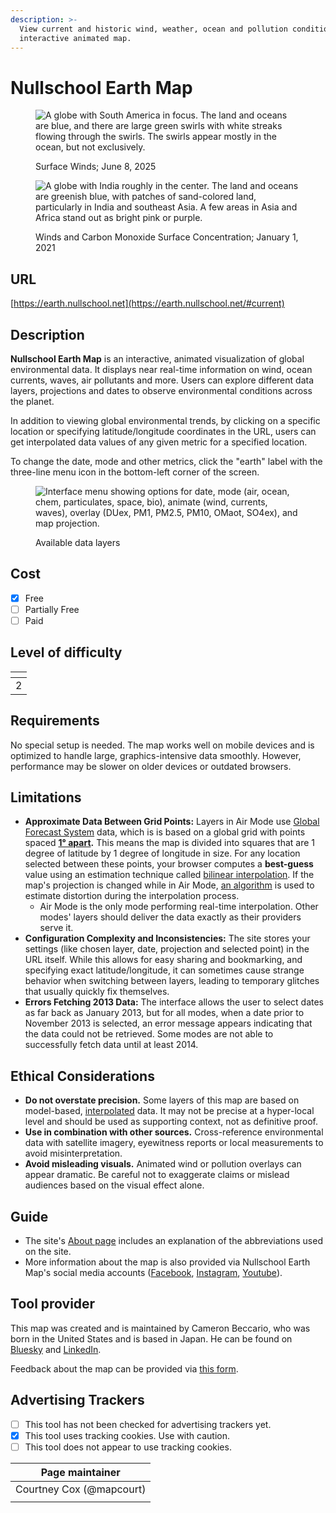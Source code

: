 ```yaml
---
description: >-
  View current and historic wind, weather, ocean and pollution conditions on an
  interactive animated map.
---
```


# Nullschool Earth Map

<figure><img src=".gitbook/assets/Screenshot 2025-06-08 at 10.14.28 PM.png" alt="A globe with South America in focus. The land and oceans are blue, and there are large green swirls with white streaks flowing through the swirls. The swirls appear mostly in the ocean, but not exclusively."><figcaption><p>Surface Winds;  June 8, 2025</p></figcaption></figure>

<figure><img src=".gitbook/assets/Screenshot 2025-06-08 at 10.33.04 PM.png" alt="A globe with India roughly in the center. The land and oceans are greenish blue, with patches of sand-colored land, particularly in India and southeast Asia. A few areas in Asia and Africa stand out as bright pink or purple."><figcaption><p>Winds and Carbon Monoxide Surface Concentration; January 1, 2021</p></figcaption></figure>

## URL

[https://earth.nullschool.net](https://earth.nullschool.net/#current)

## Description

**Nullschool Earth Map** is an interactive, animated visualization of global environmental data. It displays near real-time information on wind, ocean currents, waves, air pollutants and more. Users can explore different data layers, projections and dates to observe environmental conditions across the planet.&#x20;

In addition to viewing global environmental trends, by clicking on a specific location or specifying latitude/longitude coordinates in the URL, users can get interpolated data values of any given metric for a specified location.

To change the date, mode and other metrics, click the "earth" label with the three-line menu icon in the bottom-left corner of the screen.

<figure><img src=".gitbook/assets/Screenshot 2025-06-08 at 10.23.04 PM.png" alt="Interface menu showing options for date, mode (air, ocean, chem, particulates, space, bio), animate (wind, currents, waves), overlay (DUex, PM1, PM2.5, PM10, OMaot, SO4ex), and map projection. "><figcaption><p>Available data layers</p></figcaption></figure>

## Cost

* [x] Free
* [ ] Partially Free
* [ ] Paid

## Level of difficulty

<table><thead><tr><th data-type="rating" data-max="5"></th></tr></thead><tbody><tr><td>2</td></tr></tbody></table>

## Requirements

No special setup is needed. The map works well on mobile devices and is optimized to handle large, graphics-intensive data smoothly. However, performance may be slower on older devices or outdated browsers.

## Limitations

* **Approximate Data Between Grid Points:** Layers in Air Mode use [Global Forecast System](https://www.ncei.noaa.gov/access/metadata/landing-page/bin/iso?id=gov.noaa.ncdc:C00631) data, which is is based on a global grid with points spaced [**1° apart**](https://www.ncei.noaa.gov/access/metadata/landing-page/bin/iso?id=gov.noaa.ncdc:C00631)**.** This means the map is divided into squares that are 1 degree of latitude by 1 degree of longitude in size. For any location selected between these points, your browser computes a **best-guess** value using an estimation technique called [bilinear interpolation](http://en.wikipedia.org/wiki/Bilinear_interpolation). If the map's projection is changed while in Air Mode, [an algorithm](https://en.wikipedia.org/wiki/Finite_difference) is used to estimate distortion during the interpolation process.&#x20;
  * Air Mode is the only mode performing real-time interpolation. Other modes' layers should deliver the data exactly as their providers serve it.
* **Configuration Complexity and Inconsistencies:** The site stores your settings (like chosen layer, date, projection and selected point) in the URL itself. While this allows for easy sharing and bookmarking, and specifying exact latitude/longitude, it can sometimes cause strange behavior when switching between layers, leading to temporary glitches that usually quickly fix themselves.
* **Errors Fetching 2013 Data:** The interface allows the user to select dates as far back as January 2013, but for all modes, when a date prior to November 2013 is selected, an error message appears indicating that the data could not be retrieved. Some modes are not able to successfully fetch data until at least 2014.

## Ethical Considerations

* **Do not overstate precision.** Some layers of this map are based on model-based, [interpolated](https://en.wikipedia.org/wiki/Interpolation) data. It may not be precise at a hyper-local level and should be used as supporting context, not as definitive proof.&#x20;
* **Use in combination with other sources.** Cross-reference environmental data with satellite imagery, eyewitness reports or local measurements to avoid misinterpretation.
* **Avoid misleading visuals.** Animated wind or pollution overlays can appear dramatic. Be careful not to exaggerate claims or mislead audiences based on the visual effect alone.

## Guide

* The site's [About page](https://earth.nullschool.net/about.html) includes an explanation of the abbreviations used on the site.
* More information about the map is also provided via Nullschool Earth Map's social media accounts ([Facebook](https://www.facebook.com/EarthWindMap), [Instagram](https://www.instagram.com/nullschool/), [Youtube](https://www.youtube.com/channel/UCZyd1nnJuvS-EZvAV-IDtPg)).

## Tool provider

This map was created and is maintained by Cameron Beccario, who was born in the United States and is based in Japan. He can be found on [Bluesky](https://bsky.app/profile/cambecc.bsky.social) and [LinkedIn](https://www.linkedin.com/in/cambecc/).

Feedback about the map can be provided via [this form](https://docs.google.com/forms/d/e/1FAIpQLSfL0NFHIL2TXx6afSyrXCSd15liLDDfVyOTfKKHhj3ZcopZgQ/viewform).

## Advertising Trackers

* [ ] This tool has not been checked for advertising trackers yet.
* [x] This tool uses tracking cookies. Use with caution.
* [ ] This tool does not appear to use tracking cookies.

| Page maintainer          |
| ------------------------ |
| Courtney Cox (@mapcourt) |
|                          |
